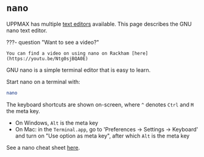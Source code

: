 # `nano`

UPPMAX has multiple [text editors](text_editors.md) available.
This page describes the GNU nano text editor.

???- question "Want to see a video?"

    You can find a video on using nano on Rackham [here](https://youtu.be/Ntg0sjBQA0E)

GNU nano is a simple terminal editor that is easy to learn.

Start nano on a terminal with:

```bash
nano
```

The keyboard shortcuts are shown on-screen,
where `^` denotes `Ctrl` and `M` the meta key.

- On Windows, `Alt` is the meta key
- On Mac: in the `Terminal.app`, go to 'Preferences -> Settings -> Keyboard'
  and turn on "Use option as meta key", after which `Alt` is the meta key

See a nano cheat sheet [here](https://www.nano-editor.org/dist/latest/cheatsheet.html).
